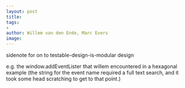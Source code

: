 ```yaml
---
layout: post
title: 
tags:
- 
author: Willem van den Ende, Marc Evers
image: 
---
```


sidenote for on to testable-design-is-modular design

e.g. the window.addEventLister that willem encountered in a hexagonal example (the string for the event name required a full text search, and it took some head scratching to get to that point.)
